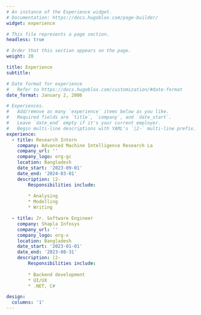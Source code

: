 ```yaml
---
# An instance of the Experience widget.
# Documentation: https://docs.hugoblox.com/page-builder/
widget: experience

# This file represents a page section.
headless: true

# Order that this section appears on the page.
weight: 20

title: Experience
subtitle:

# Date format for experience
#   Refer to https://docs.hugoblox.com/customization/#date-format
date_format: January 2, 2006

# Experiences.
#   Add/remove as many `experience` items below as you like.
#   Required fields are `title`, `company`, and `date_start`.
#   Leave `date_end` empty if it's your current employer.
#   Begin multi-line descriptions with YAML's `|2-` multi-line prefix.
experience:
  - title: Research Intern
    company: Advanced Machine Intelligence Research La
    company_url: ''
    company_logo: org-gc
    location: Bangladesh
    date_start: '2023-09-01'
    date_end: '2024-03-01'
    description: |2-
        Responsibilities include:
        
        * Analysing
        * Modelling
        * Writing

  - title: Jr. Software Engineer
    company: Shapla Infosys
    company_url: ''
    company_logo: org-x
    location: Bangladesh
    date_start: '2023-01-01'
    date_end: '2023-08-31'
    description: |2-
        Responsibilities include:
        
        * Backend development
        * UI/UX
        * .NET, C#

design:
  columns: '1'
---
```

